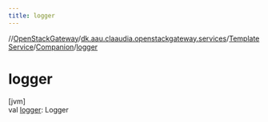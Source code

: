 ```yaml
---
title: logger
---
```

//[OpenStackGateway](../../../../index.html)/[dk.aau.claaudia.openstackgateway.services](../../index.html)/[TemplateService](../index.html)/[Companion](index.html)/[logger](logger.html)



# logger



[jvm]\
val [logger](logger.html): Logger




